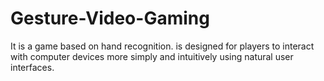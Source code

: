 # Gesture-Video-Gaming
It is a game based on hand recognition.  is designed for players to interact with computer devices more simply and intuitively using natural user interfaces.
